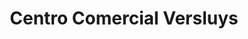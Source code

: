 ---
title: "Centro Comercial Versluys"
url: /san-pedro-de-la-paz/centro-comercial-versluys/
shop: general
---